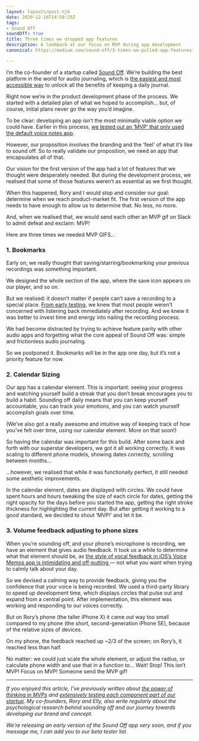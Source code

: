 ```yaml
---
layout: layouts/post.njk
date: 2020-12-16T14:59:25Z
tags:
- Sound Off
soundOff: true
title: Three times we dropped app features
description: A lookback at our focus on MVP during app development
canonical: https://medium.com/sound-off/3-times-we-pulled-app-features-5d64be2f82ad

---
```

I’m the co-founder of a startup called [Sound Off](https://trysoundoff.com/). We’re building the best platform in the world for audio journaling, which is [the easiest and most accessible way](https://medium.com/sound-off/making-journaling-easy-again-3dad70d39d68) to unlock all the benefits of keeping a daily journal.

Right now we’re in the product development phase of the process. We started with a detailed plan of what we hoped to accomplish… but, of course, initial plans never go the way you’d imagine.

To be clear: developing an app isn’t the most minimally viable option we could have. Earlier in this process, [we tested out an ‘MVP’ that only used the default voice notes app](https://medium.com/sound-off/start-with-a-make-believe-product-873c5ebb643b).

However, our proposition involves the branding and the ‘feel’ of what it’s like to sound off. So to really validate our proposition, we need an app that encapsulates all of that.

Our vision for the first version of the app had a lot of features that we thought were desperately needed. But during the development process, we realised that some of those features weren’t as essential as we first thought.

When this happened, Rory and I would stop and consider our goal: determine when we reach product-market fit. The first version of the app needs to have enough to allow us to determine that. No less, no more.

And, when we realised that, we would send each other an MVP gif on Slack to admit defeat and exclaim: MVP!

Here are three times we needed MVP GIFS…

### 1. Bookmarks

Early on, we really thought that saving/starring/bookmarking your previous recordings was something important.

We designed the whole section of the app, where the save icon appears on our player, and so on.

But we realised: it doesn’t matter if people can’t save a recording to a special place. [From early testing](https://medium.com/sound-off/testing-101-bf5caafc3dee/), we knew that most people weren’t concerned with listening back immediately after recording. And we knew it was better to invest time and energy into nailing the recording process.

We had become distracted by trying to achieve feature parity with other audio apps and forgetting what the core appeal of Sound Off was: simple and frictionless audio journaling.

So we postponed it. Bookmarks will be in the app one day, but it’s not a priority feature for now.

### 2. Calendar Sizing

Our app has a calendar element. This is important: seeing your progress and watching yourself build a streak that you don’t break encourages you to build a habit. Sounding off daily means that you can keep yourself accountable, you can track your emotions, and you can watch yourself accomplish goals over time.

(We’ve also got a really awesome and intuitive way of keeping track of how you’ve felt over time, using our calendar element. More on that soon!)

So having the calendar was important for this build. After some back and forth with our superstar developers, we got it all working correctly. It was scaling to different phone models, showing dates correctly, scrolling between months…

…however, we realised that while it was functionally perfect, it still needed some aesthetic improvements.

In the calendar element, dates are displayed with circles. We could have spent hours and hours tweaking the size of each circle for dates, getting the right opacity for the days before you started the app, getting the right stroke thickness for highlighting the current day. But after getting it working to a good standard, we decided to shout ‘MVP!’ and let it be.

### 3. Volume feedback adjusting to phone sizes

When you’re sounding off, and your phone’s microphone is recording, we have an element that gives audio feedback. It took us a while to determine what that element should be, as [the style of vocal feedback in iOS’s Voice Memos app is intimidating and off-putting ](https://medium.com/sound-off/whats-the-best-audio-journal-app-bf3dc962a2d7)— not what you want when trying to calmly talk about your day.

So we devised a calming way to provide feedback, giving you the confidence that your voice is being recorded. We used a third-party library to speed up development time, which displays circles that pulse out and expand from a central point. After implementation, this element was working and responding to our voices correctly.

But on Rory’s phone (the taller iPhone X) it came out way too small compared to my phone (the short, second-generation iPhone SE), because of the relative sizes of devices.

On my phone, the feedback reached up \~2/3 of the screen; on Rory’s, it reached less than half.

No matter: we could just scale the whole element, or adjust the radius, or calculate phone width and use that in a function to… Wait! Stop! This isn’t MVP! Focus on MVP! Someone send the MVP gif!

***

_If you enjoyed this article, I’ve previously written about_ [_the power of thinking in MVPs_](https://medium.com/sound-off/start-with-a-make-believe-product-873c5ebb643b) _and_ [_extensively testing each component part of our startup_](https://medium.com/sound-off/testing-101-bf5caafc3dee?source=your_stories_page-------------------------------------)_. My co-founders, Rory and Elly, also write regularly about the psychological research behind sounding off and our journey towards developing our brand and concept._

_We’re releasing an early version of the Sound Off app very soon, and if you message me, I can add you to our beta tester list._